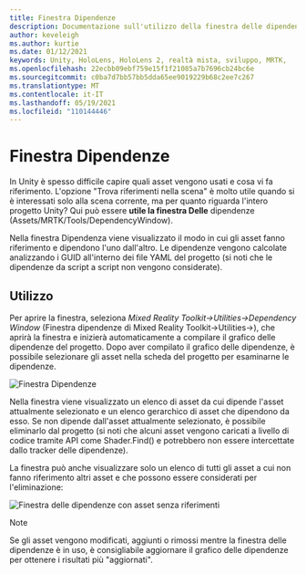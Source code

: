 ```yaml
---
title: Finestra Dipendenze
description: Documentazione sull'utilizzo della finestra delle dipendenze in MRTK
author: keveleigh
ms.author: kurtie
ms.date: 01/12/2021
keywords: Unity, HoloLens, HoloLens 2, realtà mista, sviluppo, MRTK,
ms.openlocfilehash: 22ecbb09ebf759e15f1f21085a7b7696cb24bc6e
ms.sourcegitcommit: c0ba7d7bb57bb5dda65ee9019229b68c2ee7c267
ms.translationtype: MT
ms.contentlocale: it-IT
ms.lasthandoff: 05/19/2021
ms.locfileid: "110144446"
---
```

# <a name="dependency-window"></a>Finestra Dipendenze

In Unity è spesso difficile capire quali asset vengono usati e cosa vi fa riferimento. L'opzione "Trova riferimenti nella scena" è molto utile quando si è interessati solo alla scena corrente, ma per quanto riguarda l'intero progetto Unity? Qui può essere **utile la finestra Delle** dipendenze (Assets/MRTK/Tools/DependencyWindow).

Nella finestra Dipendenza viene visualizzato il modo in cui gli asset fanno riferimento e dipendono l'uno dall'altro. Le dipendenze vengono calcolate analizzando i GUID all'interno dei file YAML del progetto (si noti che le dipendenze da script a script non vengono considerate).

## <a name="usage"></a>Utilizzo

Per aprire la finestra, seleziona *Mixed Reality Toolkit->Utilities->Dependency Window* (Finestra dipendenze di Mixed Reality Toolkit->Utilities->), che aprirà la finestra e inizierà automaticamente a compilare il grafico delle dipendenze del progetto. Dopo aver compilato il grafico delle dipendenze, è possibile selezionare gli asset nella scheda del progetto per esaminarne le dipendenze.

![Finestra Dipendenze](../images/dependency-window/MRTK_Dependency_Window.png)

Nella finestra viene visualizzato un elenco di asset da cui dipende l'asset attualmente selezionato e un elenco gerarchico di asset che dipendono da esso. Se non dipende dall'asset attualmente selezionato, è possibile eliminarlo dal progetto (si noti che alcuni asset vengono caricati a livello di codice tramite API come Shader.Find() e potrebbero non essere intercettate dallo tracker delle dipendenze).

La finestra può anche visualizzare solo un elenco di tutti gli asset a cui non fanno riferimento altri asset e che possono essere considerati per l'eliminazione:

![Finestra delle dipendenze con asset senza riferimenti](../images/dependency-window/MRTK_Dependency_Window_Unreferenced.png)

> [!NOTE]
> Se gli asset vengono modificati, aggiunti o rimossi mentre la finestra delle dipendenze è in uso, è consigliabile aggiornare il grafico delle dipendenze per ottenere i risultati più "aggiornati".
